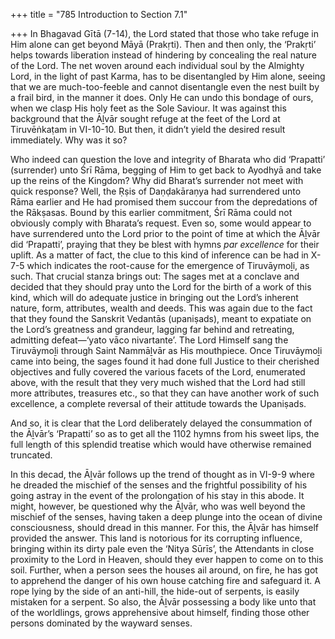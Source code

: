 +++
title = "785 Introduction to Section 7.1"

+++
In Bhagavad Gītā (7-14), the Lord stated that those who take refuge in Him alone can get beyond Māyā (Prakṛti). Then and then only, the ‘Prakṛti’ helps towards liberation instead of hindering by concealing the real nature of the Lord. The net woven around each individual soul by the Almighty Lord, in the light of past Karma, has to be disentangled by Him alone, seeing that we are much-too-feeble and cannot disentangle even the nest built by a frail bird, in the manner it does. Only He can undo this bondage of ours, when we clasp His holy feet as the Sole Saviour. It was against this background that the Āḻvār sought refuge at the feet of the Lord at Tiruvēṅkaṭam in VI-10-10. But then, it didn’t yield the desired result immediately. Why was it so?

Who indeed can question the love and integrity of Bharata who did ‘Prapatti’ (surrender) unto Śrī Rāma, begging of Him to get back to Ayodhyā and take up the reins of the Kingdom? Why did Bharat’s surrender not meet with quick response? Well, the Ṛṣis of Daṇḍakāraṇya had surrendered unto Rāma earlier and He had promised them succour from the depredations of the Rākṣasas. Bound by this earlier commitment, Śrī Rāma could not obviously comply with Bharata’s request. Even so, some would appear to have surrendered unto the Lord prior to the point of time at which the Āḻvār did ‘Prapatti’, praying that they be blest with hymns *par excellence* for their uplift. As a matter of fact, the clue to this kind of inference can be had in X-7-5 which indicates the root-cause for the emergence of Tiruvāymoḻi, as such. That crucial stanza brings out: The sages met at a conclave and decided that they should pray unto the Lord for the birth of a work of this kind, which will do adequate justice in bringing out the Lord’s inherent nature, form, attributes, wealth and deeds. This was again due to the fact that they found the Sanskrit Vedantās (upaniṣads), meant to expatiate on the Lord’s greatness and grandeur, lagging far behind and retreating, admitting defeat—‘yato vāco nivartante’. The Lord Himself sang the Tiruvāymoḻi through Saint Nammāḻvār as His mouthpiece. Once Tiruvāymoḻi came into being, the sages found it had done full Justice to their cherished objectives and fully covered the various facets of the Lord, enumerated above, with the result that they very much wished that the Lord had still more attributes, treasures etc., so that they can have another work of such excellence, a complete reversal of their attitude towards the Upaniṣads.

And so, it is clear that the Lord deliberately delayed the consummation of the Āḻvār’s ‘Prapatti’ so as to get all the 1102 hymns from his sweet lips, the full length of this splendid treatise which would have otherwise remained truncated.

In this decad, the Āḻvār follows up the trend of thought as in VI-9-9 where he dreaded the mischief of the senses and the frightful possibility of his going astray in the event of the prolongation of his stay in this abode. It might, however, be questioned why the Āḻvār, who was well beyond the mischief of the senses, having taken a deep plunge into the ocean of divine consciousness, should dread in this manner. For this, the Āḻvār has himself provided the answer. This land is notorious for its corrupting influence, bringing within its dirty pale even the ‘Nitya Sūrīs’, the Attendants in close proximity to the Lord in Heaven, should they ever happen to come on to this soil. Further, when a person sees the houses ail around, on fire, he has got to apprehend the danger of his own house catching fire and safeguard it. A rope lying by the side of an anti-hill, the hide-out of serpents, is easily mistaken for a serpent. So also, the Āḻvār possessing a body like unto that of the worldlings, grows apprehensive about himself, finding those other persons dominated by the wayward senses.



